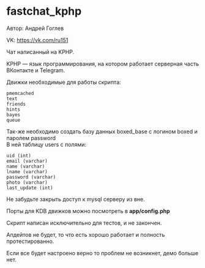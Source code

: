 # fastchat_kphp
Автор: Андрей Гоглев

VK: https://vk.com/ru151


Чат написанный на KPHP.

KPHP — язык программирования, на котором работает серверная часть ВКонтакте и Telegram.<br>

Движки необходимые для работы скрипта:
```
pmemcached
text
friends
hints
bayes
queue
```

Так-же необходимо создать базу данных boxed_base с логином boxed и паролем password<br>
В ней таблицу users с полями:
```
uid (int)
email (varchar)
name (varchar)
lname (varchar)
password (varchar)
photo (varchar)
last_update (int)
```

Не забудьте закрыть доступ к mysql серверу из вне.

Порты для KDB движков можно посмотреть в <b>app/config.php</b>


Скрипт написан исключительно для тестов, и не закончен.

Апдейтов не будет, то что есть хорошо работает и полность протестированно.

Если все будет настроено верно то проблем не возникнет, демо больше нет.
